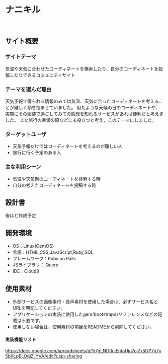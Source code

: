 # ナニキル
​
## サイト概要
### サイトテーマ
気温や天気に合わせたコーディネートを検索したり、自分のコーディネートを投稿したりできるコミュニティサイト
​
### テーマを選んだ理由
天気予報で得られる情報のみでは気温、天気に合ったコーディネートを考えることが難しく頭を悩ませていました。
似たような天候の日のコーディネートや、実際にその服装で過ごしてみての感想を知れるサービスがあれば便利だと考えました。
また旅行の準備の際などにも役立つと考え、このテーマにしました。
​
### ターゲットユーザ
- 天気予報だけではコーディネートを考えるのが難しい人
- 旅行に行く予定のある人
​
### 主な利用シーン
- 気温や天気別のコーディネートを検索する時
- 自分の考えたコーディネートを投稿する時
​
## 設計書
後ほど作成予定
​
## 開発環境
- OS：Linux(CentOS)
- 言語：HTML,CSS,JavaScript,Ruby,SQL
- フレームワーク：Ruby on Rails
- JSライブラリ：jQuery
- IDE：Cloud9
​
## 使用素材
- 外部サービスの画像素材・音声素材を使用した場合は、必ずサービス名とURLを明記してください。
- アプリケーションの実装に使用したgem/bootstrapのリファレンスなどの記載は不要です。
- 使用しない場合は、使用素材の項目をREADMEから削除してください。

#### 実装機能リスト
https://docs.google.com/spreadsheets/d/1r7gLND0ciEntaUju7oi7x5UP7p7y5bXLpELOqlZ_YVA/edit?usp=sharing